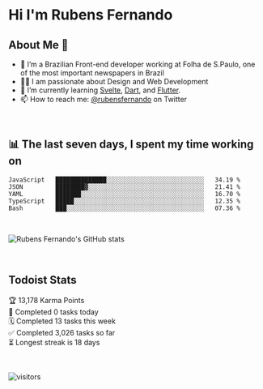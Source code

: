 # Hi I'm Rubens Fernando

## About Me 🚀

- 🌱 I’m a Brazilian Front-end developer working at Folha de S.Paulo, one of the most important newspapers in Brazil
- 👨‍💻 I am passionate about Design and Web Development
- 📖 I’m currently learning [Svelte](https://svelte.dev/), [Dart](https://dart.dev/), and [Flutter](https://flutter.dev/).
- 📫 How to reach me: [@rubensfernando](https://twitter.com/rubensfernando) on Twitter

<br />

## 📊 The last seven days, I spent my time working on

<!--START_SECTION:waka-->
```text
JavaScript   ██████████████░░░░░░░░░░░░░░░░░░░░░░░░░░░   34.19 % 
JSON         ████████▓░░░░░░░░░░░░░░░░░░░░░░░░░░░░░░░░   21.41 % 
YAML         ███████░░░░░░░░░░░░░░░░░░░░░░░░░░░░░░░░░░   16.70 % 
TypeScript   █████░░░░░░░░░░░░░░░░░░░░░░░░░░░░░░░░░░░░   12.35 % 
Bash         ███░░░░░░░░░░░░░░░░░░░░░░░░░░░░░░░░░░░░░░   07.36 % 
```
<!--END_SECTION:waka-->

<br />

![Rubens Fernando's GitHub stats](https://github-readme-stats.vercel.app/api?username=rubensfernando&show_icons=true&hide_border=true)

<br />

## Todoist Stats

<!-- TODO-IST:START -->
🏆  13,178 Karma Points           
🌸  Completed 0 tasks today           
🗓  Completed 13 tasks this week           
✅  Completed 3,026 tasks so far           
⏳  Longest streak is 18 days
<!-- TODO-IST:END -->

<br>

![visitors](https://visitor-badge.laobi.icu/badge?page_id=rubensfernando.rubensfernando)
